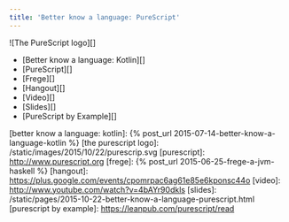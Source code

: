 ```yaml
---
title: 'Better know a language: PureScript'
---
```


![The PureScript logo][]

- [Better know a language: Kotlin][]
- [PureScript][]
- [Frege][]
- [Hangout][]
- [Video][]
- [Slides][]
- [PureScript by Example][]

[better know a language: kotlin]: {% post_url 2015-07-14-better-know-a-language-kotlin %}
[the purescript logo]: /static/images/2015/10/22/purescrip.svg
[purescript]: http://www.purescript.org
[frege]: {% post_url 2015-06-25-frege-a-jvm-haskell %}
[hangout]: https://plus.google.com/events/cpomrpac6ag61e85e6kponsc44o
[video]: http://www.youtube.com/watch?v=4bAYr90dkls
[slides]: /static/pages/2015-10-22-better-know-a-language-purescript.html
[purescript by example]: https://leanpub.com/purescript/read
